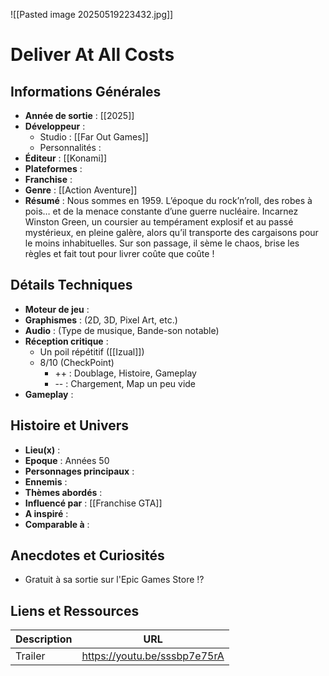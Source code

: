 ![[Pasted image 20250519223432.jpg]]
# Deliver At All Costs

## Informations Générales

- **Année de sortie** : [[2025]]
- **Développeur** : 
	- Studio : [[Far Out Games]]
	- Personnalités : 
- **Éditeur** :  [[Konami]] 
- **Plateformes** : 
- **Franchise** : 
- **Genre** : [[Action Aventure]]
- **Résumé** : Nous sommes en 1959. L’époque du rock’n’roll, des robes à pois… et de la menace constante d’une guerre nucléaire. Incarnez Winston Green, un coursier au tempérament explosif et au passé mystérieux, en pleine galère, alors qu’il transporte des cargaisons pour le moins inhabituelles. Sur son passage, il sème le chaos, brise les règles et fait tout pour livrer coûte que coûte !

## Détails Techniques
- **Moteur de jeu** : 
- **Graphismes** : (2D, 3D, Pixel Art, etc.)
- **Audio** : (Type de musique, Bande-son notable)
- **Réception critique** : 
	- Un poil répétitif ([[Izual]])
	- 8/10 (CheckPoint)
		- ++ : Doublage, Histoire, Gameplay
		- -- : Chargement, Map un peu vide
- **Gameplay** :

## Histoire et Univers
- **Lieu(x)** : 
- **Epoque** : Années 50
- **Personnages principaux** : 
- **Ennemis** :
- **Thèmes abordés** : 
- **Influencé par** : [[Franchise GTA]]
- **A inspiré** : 
- **Comparable à** :
## Anecdotes et Curiosités
- Gratuit à sa sortie sur l'Epic Games Store ⁉️
## Liens et Ressources

| Description | URL                          |
| ----------- | ---------------------------- |
| Trailer     | https://youtu.be/sssbp7e75rA |
